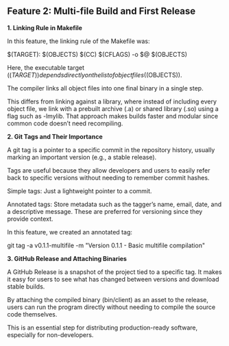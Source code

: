 ## **Feature 2: Multi-file Build and First Release**

**1. Linking Rule in Makefile**

In this feature, the linking rule of the Makefile was:

$(TARGET): $(OBJECTS)
    $(CC) $(CFLAGS) -o $@ $(OBJECTS)


Here, the executable target ($(TARGET)) depends directly on the list of object files ($(OBJECTS)).

The compiler links all object files into one final binary in a single step.

This differs from linking against a library, where instead of including every object file, we link with a prebuilt archive (.a) or shared library (.so) using a flag such as -lmylib. That approach makes builds faster and modular since common code doesn’t need recompiling.

**2. Git Tags and Their Importance**

A git tag is a pointer to a specific commit in the repository history, usually marking an important version (e.g., a stable release).

Tags are useful because they allow developers and users to easily refer back to specific versions without needing to remember commit hashes.

Simple tags: Just a lightweight pointer to a commit.

Annotated tags: Store metadata such as the tagger’s name, email, date, and a descriptive message. These are preferred for versioning since they provide context.

In this feature, we created an annotated tag:

git tag -a v0.1.1-multifile -m "Version 0.1.1 - Basic multifile compilation"

**3. GitHub Release and Attaching Binaries**

A GitHub Release is a snapshot of the project tied to a specific tag. It makes it easy for users to see what has changed between versions and download stable builds.

By attaching the compiled binary (bin/client) as an asset to the release, users can run the program directly without needing to compile the source code themselves.

This is an essential step for distributing production-ready software, especially for non-developers.
